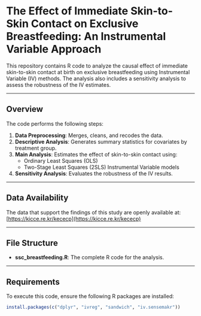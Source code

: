 # The Effect of Immediate Skin-to-Skin Contact on Exclusive Breastfeeding: An Instrumental Variable Approach  

This repository contains R code to analyze the causal effect of immediate skin-to-skin contact at birth on exclusive breastfeeding using Instrumental Variable (IV) methods. The analysis also includes a sensitivity analysis to assess the robustness of the IV estimates.  

---

## **Overview**  
The code performs the following steps:  
1. **Data Preprocessing**: Merges, cleans, and recodes the data.  
2. **Descriptive Analysis**: Generates summary statistics for covariates by treatment group.  
3. **Main Analysis**: Estimates the effect of skin-to-skin contact using:  
   - Ordinary Least Squares (OLS)  
   - Two-Stage Least Squares (2SLS) Instrumental Variable models  
4. **Sensitivity Analysis**: Evaluates the robustness of the IV results.

---

## **Data Availability**  

The data that support the findings of this study are openly available at:  
[https://kicce.re.kr/kececp](https://kicce.re.kr/kececp)

---

## **File Structure**  

- **ssc_breastfeeding.R**: The complete R code for the analysis.  

---

## **Requirements**  
To execute this code, ensure the following R packages are installed:  

```r
install.packages(c("dplyr", "ivreg", "sandwich", "iv.sensemakr"))
